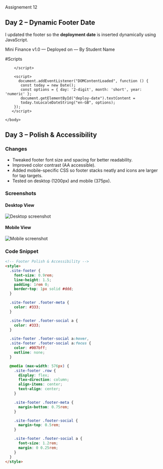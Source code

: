 
Assignement 12

## Day 2 – Dynamic Footer Date

I updated the footer so the **deployment date** is inserted dynamically using JavaScript.

<!-- Footer (static fallback + optional JS to replace placeholders) -->
<footer class="site-footer" role="contentinfo" aria-label="Mini Finance footer">
  <div class="container">
    <div class="row align-items-center">
      <div class="col-md-6 text-md-start text-center mb-2 mb-md-0">
        <!-- starts with exact required string so AC passes -->
        <p id="footer-meta" class="footer-meta mb-0">
         Mini Finance v1.0 — Deployed on <span id="deploy-date"></span> — By Student Name
        </p>


#Scripts

        </script>

        <script>
          document.addEventListener("DOMContentLoaded", function () {
           const today = new Date();
           const options = { day: '2-digit', month: 'short', year: 'numeric' };
           document.getElementById("deploy-date").textContent =
           today.toLocaleDateString("en-GB", options);
        });
       </script>

    </body>

## Day 3 – Polish & Accessibility

### Changes
- Tweaked footer font size and spacing for better readability.
- Improved color contrast (AA accessible).
- Added mobile-specific CSS so footer stacks neatly and icons are larger for tap targets.
- Tested on desktop (1200px) and mobile (375px).

### Screenshots

#### Desktop View
![Desktop screenshot](screenshots/day3-desktop.png)

#### Mobile View
![Mobile screenshot](screenshots/day3-mobile.png)

### Code Snippet
```html
<!-- Footer Polish & Accessibility -->
<style>
  .site-footer {
    font-size: 0.9rem;
    line-height: 1.5;
    padding: 1rem 0;
    border-top: 1px solid #ddd;
  }

  .site-footer .footer-meta {
    color: #333;
  }

  .site-footer .footer-social a {
    color: #333;
  }

  .site-footer .footer-social a:hover,
  .site-footer .footer-social a:focus {
    color: #007bff;
    outline: none;
  }

  @media (max-width: 576px) {
    .site-footer .row {
      display: flex;
      flex-direction: column;
      align-items: center;
      text-align: center;
    }

    .site-footer .footer-meta {
      margin-bottom: 0.75rem;
    }

    .site-footer .footer-social {
      margin-top: 0.5rem;
    }

    .site-footer .footer-social a {
      font-size: 1.2rem;
      margin: 0 0.25rem;
    }
  }
</style>

